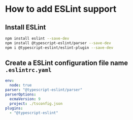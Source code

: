 # How to add ESLint support

## Install ESLint

```bash
npm install eslint --save-dev
npm install @typescript-eslint/parser --save-dev
npm i @typescript-eslint/eslint-plugin --save-dev
```

## Create a ESLint configuration file name `.eslintrc.yaml`

```yaml
env:
  node: true
parser: "@typescript-eslint/parser"
parserOptions:
  ecmaVersion: 9
  project: ./tsconfig.json
plugins:
  - "@typescript-eslint"
```
